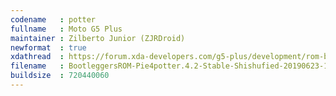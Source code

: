 ```yaml
---
codename   : potter
fullname   : Moto G5 Plus
maintainer : Zilberto Junior (ZJRDroid)
newformat  : true
xdathread  : https://forum.xda-developers.com/g5-plus/development/rom-bootleggers-rom-t3920130
filename   : BootleggersROM-Pie4potter.4.2-Stable-Shishufied-20190623-10561.zip
buildsize  : 720440060
---
```


